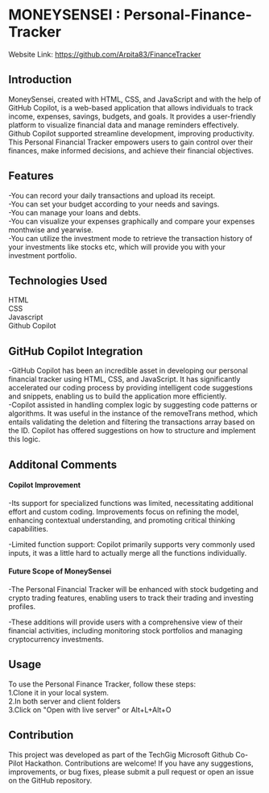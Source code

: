 # MONEYSENSEI : Personal-Finance-Tracker
Website Link: https://github.com/Arpita83/FinanceTracker

## Introduction
MoneySensei, created with HTML, CSS, and JavaScript and with the help of GitHub Copilot, is a web-based application that allows individuals to track income, expenses, savings, budgets, and goals. It provides a user-friendly platform to visualize financial data and manage reminders effectively. </br>
Github Copilot supported streamline development, improving productivity. This Personal Financial Tracker empowers users to gain control over their finances, make informed decisions, and achieve their financial objectives.</br>


## Features
-You can record your daily transactions and upload its receipt.<br/>
-You can set your budget according to your needs and savings.<br/>
-You can manage your loans and debts.<br/>
-You can visualize your expenses graphically and compare your expenses monthwise and yearwise.<br/>
-You can utilize the investment mode to retrieve the transaction history of your investments like stocks etc, which will provide you with your investment portfolio.<br/>


## Technologies Used
HTML<br/>
CSS<br/>
Javascript<br/>
Github Copilot</br>

## GitHub Copilot Integration


-GitHub Copilot has been an incredible asset in developing our personal financial tracker using HTML, CSS, and JavaScript. It has significantly accelerated our coding process by providing intelligent code suggestions and snippets, enabling us to build the application more efficiently.</br>
-Copilot assisted in handling complex logic by suggesting code patterns or algorithms. It was useful in the instance of the removeTrans method, which entails validating the deletion and filtering the transactions array based on the ID. Copilot has offered suggestions on how to structure and implement this logic.</br>

## Additonal Comments
#### Copilot Improvement
-Its support for specialized functions was limited, necessitating additional effort and custom coding. Improvements focus on refining the model, enhancing contextual understanding, and promoting critical thinking capabilities.</br>

-Limited function support: Copilot primarily supports very commonly used inputs, it was a little hard to actually merge all the functions individually.</br>

#### Future Scope of MoneySensei
-The Personal Financial Tracker will be enhanced with stock budgeting and crypto trading features, enabling users to track their trading and investing profiles.</br>

-These additions will provide users with a comprehensive view of their financial activities, including monitoring stock portfolios and managing cryptocurrency investments.</br>

## Usage
To use the Personal Finance Tracker, follow these steps:</br>
1.Clone it in your local system.<br/>
2.In both server and client folders<br/>
3.Click on "Open with live server" or Alt+L+Alt+O<br/>

## Contribution
This project was developed as part of the TechGig Microsoft Github Co-Pilot Hackathon. Contributions are welcome! If you have any suggestions, improvements, or bug fixes, please submit a pull request or open an issue on the GitHub repository.

